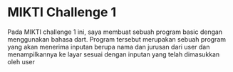 # MIKTI Challenge 1
Pada MIKTI challenge 1 ini, saya membuat sebuah program basic dengan menggunakan bahasa dart. Program tersebut merupakan sebuah program yang akan menerima inputan berupa nama dan jurusan dari user dan menampilkannya ke layar sesuai dengan inputan yang telah dimasukkan oleh user
